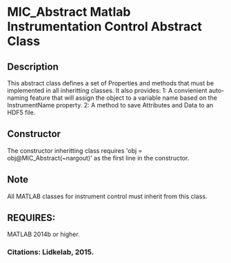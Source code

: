 # MIC_Abstract Matlab Instrumentation Control Abstract Class

## Description
This abstract class defines a set of Properties and methods that must
be implemented in all inheritting classes.  It also provides:
1: A convienient auto-naming feature that will assign the object to a
variable name based on the InstrumentName property.
2: A method to save Attributes and Data to an HDF5 file.

## Constructor
The constructor inheritting class requires
'obj = obj@MIC_Abstract(~nargout)'
as the first line in the constructor.

## Note
All MATLAB classes for instrument control must inherit from this class.

## REQUIRES:
MATLAB 2014b or higher.

### Citations: Lidkelab, 2015.

